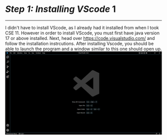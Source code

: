 # ***Step 1: Installing VScode*** 1
---
I didn't have to install VScode, as I already had it installed from when I took CSE 11. 
However in order to install VScode, you must first have java version 17 or above installed. 
Next, head over https://code.visualstudio.com/ and follow the installation instrcutions. 
After installing Vscode, you should be able to launch the program and a window similar to this one should open up.
![Image](VscodeWindow.png)
